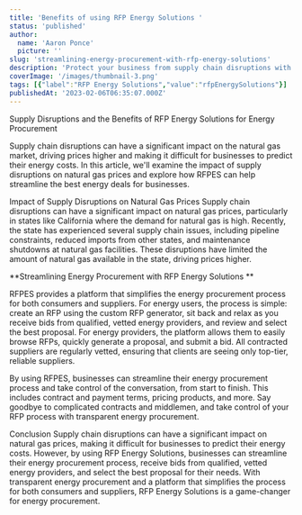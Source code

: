 ```yaml
---
title: 'Benefits of using RFP Energy Solutions '
status: 'published'
author:
  name: 'Aaron Ponce'
  picture: ''
slug: 'streamlining-energy-procurement-with-rfp-energy-solutions'
description: 'Protect your business from supply chain disruptions with RFP Energy Solutions. '
coverImage: '/images/thumbnail-3.png'
tags: [{"label":"RFP Energy Solutions","value":"rfpEnergySolutions"}]
publishedAt: '2023-02-06T06:35:07.000Z'
---
```


Supply Disruptions and the Benefits of RFP Energy Solutions for Energy Procurement

Supply chain disruptions can have a significant impact on the natural gas market, driving prices higher and making it difficult for businesses to predict their energy costs. In this article, we'll examine the impact of supply disruptions on natural gas prices and explore how RFPES can help streamline the best energy deals for businesses.

Impact of Supply Disruptions on Natural Gas Prices Supply chain disruptions can have a significant impact on natural gas prices, particularly in states like California where the demand for natural gas is high. Recently, the state has experienced several supply chain issues, including pipeline constraints, reduced imports from other states, and maintenance shutdowns at natural gas facilities. These disruptions have limited the amount of natural gas available in the state, driving prices higher.

\*\*Streamlining Energy Procurement with RFP Energy Solutions \*\*

RFPES provides a platform that simplifies the energy procurement process for both consumers and suppliers. For energy users, the process is simple: create an RFP using the custom RFP generator, sit back and relax as you receive bids from qualified, vetted energy providers, and review and select the best proposal. For energy providers, the platform allows them to easily browse RFPs, quickly generate a proposal, and submit a bid. All contracted suppliers are regularly vetted, ensuring that clients are seeing only top-tier, reliable suppliers.

By using RFPES, businesses can streamline their energy procurement process and take control of the conversation, from start to finish. This includes contract and payment terms, pricing products, and more. Say goodbye to complicated contracts and middlemen, and take control of your RFP process with transparent energy procurement.

Conclusion Supply chain disruptions can have a significant impact on natural gas prices, making it difficult for businesses to predict their energy costs. However, by using RFP Energy Solutions, businesses can streamline their energy procurement process, receive bids from qualified, vetted energy providers, and select the best proposal for their needs. With transparent energy procurement and a platform that simplifies the process for both consumers and suppliers, RFP Energy Solutions is a game-changer for energy procurement.
